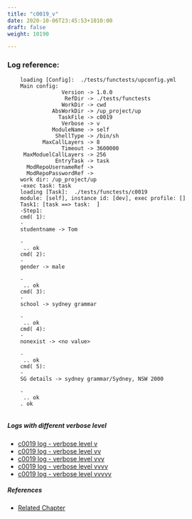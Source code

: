 ```yaml
---
title: "c0019_v"
date: 2020-10-06T23:45:53+1010:00
draft: false
weight: 10190

---
```


### Log reference: <no value>

```
    loading [Config]:  ./tests/functests/upconfig.yml
    Main config:
                 Version -> 1.0.0
                  RefDir -> ./tests/functests
                 WorkDir -> cwd
              AbsWorkDir -> /up_project/up
                TaskFile -> c0019
                 Verbose -> v
              ModuleName -> self
               ShellType -> /bin/sh
           MaxCallLayers -> 8
                 Timeout -> 3600000
     MaxModuelCallLayers -> 256
               EntryTask -> task
      ModRepoUsernameRef -> 
      ModRepoPasswordRef -> 
    work dir: /up_project/up
    -exec task: task
    loading [Task]:  ./tests/functests/c0019
    module: [self], instance id: [dev], exec profile: []
    Task1: [task ==> task:  ]
    -Step1:
    cmd( 1):
    -
    studentname -> Tom
    
    -
     .. ok
    cmd( 2):
    -
    gender -> male
    
    -
     .. ok
    cmd( 3):
    -
    school -> sydney grammar
    
    -
     .. ok
    cmd( 4):
    -
    nonexist -> <no value>
    
    -
     .. ok
    cmd( 5):
    -
    SG details -> sydney grammar/Sydney, NSW 2000
    
    -
     .. ok
    . ok
    
```

##### Logs with different verbose level
* [c0019 log - verbose level v](../../logs/c0019_v)
* [c0019 log - verbose level vv](../../logs/c0019_vv)
* [c0019 log - verbose level vvv](../../logs/c0019_vvv)
* [c0019 log - verbose level vvvv](../../logs/c0019_vvvv)
* [c0019 log - verbose level vvvvv](../../logs/c0019_vvvvv)

##### References
* [Related Chapter](../../vars/c0019)
